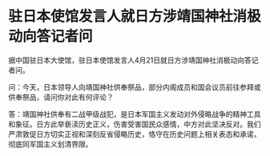 # 驻日本使馆发言人就日方涉靖国神社消极动向答记者问

据中国驻日本大使馆，驻日本使馆发言人4月21日就日方涉靖国神社消极动向答记者问。

问：今天，日本领导人向靖国神社供奉祭品，部分内阁成员和国会议员前往参拜或供奉祭品，请问你对此有何评论？

答：靖国神社供奉有二战甲级战犯，是日本军国主义发动对外侵略战争的精神工具和象征。日方此举亵渎历史正义，伤害受害国民众感情，中方对此坚决反对。我们严肃敦促日方切实正视和深刻反省侵略历史，恪守在历史问题上相关表态和承诺，彻底同军国主义划清界限。

